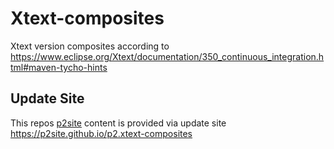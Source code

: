 # Xtext-composites
Xtext version composites according to https://www.eclipse.org/Xtext/documentation/350_continuous_integration.html#maven-tycho-hints

## Update Site
This repos [p2site](../../tree/main/p2site) content is provided via update site https://p2site.github.io/p2.xtext-composites

